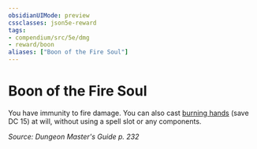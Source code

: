 ```yaml
---
obsidianUIMode: preview
cssclasses: json5e-reward
tags:
- compendium/src/5e/dmg
- reward/boon
aliases: ["Boon of the Fire Soul"]
---
```

# Boon of the Fire Soul

You have immunity to fire damage. You can also cast [burning hands](/3-Mechanics/CLI/spells/burning-hands.md) (save DC 15) at will, without using a spell slot or any components. 

*Source: Dungeon Master's Guide p. 232*